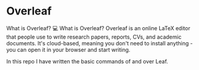 # Overleaf


What is Overleaf?
💻 What is Overleaf?
Overleaf is an online LaTeX editor that people use to write research papers, reports, CVs, and academic documents. It's cloud-based, meaning you don't need to install anything - you can open it in your browser and start writing.



In this repo I have written the basic commands of and over Leaf.
